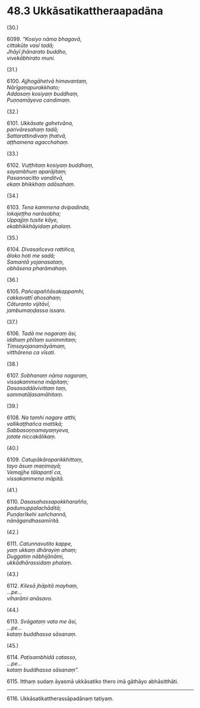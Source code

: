 # 48.3 Ukkāsatikattheraapadāna

(30.)

6099\. _“Kosiyo nāma bhagavā,_  
_cittakūṭe vasī tadā;_  
_Jhāyī jhānarato buddho,_  
_vivekābhirato muni._  

(31.)

6100\. _Ajjhogāhetvā himavantaṃ,_  
_Nārīgaṇapurakkhato;_  
_Addasaṃ kosiyaṃ buddhaṃ,_  
_Puṇṇamāyeva candimaṃ._  

(32.)

6101\. _Ukkāsate gahetvāna,_  
_parivāresahaṃ tadā;_  
_Sattarattindivaṃ ṭhatvā,_  
_aṭṭhamena agacchahaṃ._  

(33.)

6102\. _Vuṭṭhitaṃ kosiyaṃ buddhaṃ,_  
_sayambhuṃ aparājitaṃ;_  
_Pasannacitto vanditvā,_  
_ekaṃ bhikkhaṃ adāsahaṃ._  

(34.)

6103\. _Tena kammena dvipadinda,_  
_lokajeṭṭha narāsabha;_  
_Uppajjiṃ tusite kāye,_  
_ekabhikkhāyidaṃ phalaṃ._  

(35.)

6104\. _Divasañceva rattiñca,_  
_āloko hoti me sadā;_  
_Samantā yojanasataṃ,_  
_obhāsena pharāmahaṃ._  

(36.)

6105\. _Pañcapaññāsakappamhi,_  
_cakkavattī ahosahaṃ;_  
_Cāturanto vijitāvī,_  
_jambumaṇḍassa issaro._  

(37.)

6106\. _Tadā me nagaraṃ āsi,_  
_iddhaṃ phītaṃ sunimmitaṃ;_  
_Tiṃsayojanamāyāmaṃ,_  
_vitthārena ca vīsati._  

(38.)

6107\. _Sobhanaṃ nāma nagaraṃ,_  
_vissakammena māpitaṃ;_  
_Dasasaddāvivittaṃ taṃ,_  
_sammatāḷasamāhitaṃ._  

(39.)

6108\. _Na tamhi nagare atthi,_  
_vallikaṭṭhañca mattikā;_  
_Sabbasoṇṇamayaṃyeva,_  
_jotate niccakālikaṃ._  

(40.)

6109\. _Catupākāraparikkhittaṃ,_  
_tayo āsuṃ maṇimayā;_  
_Vemajjhe tālapantī ca,_  
_vissakammena māpitā._  

(41.)

6110\. _Dasasahassapokkharañño,_  
_padumuppalachāditā;_  
_Puṇḍarīkehi sañchannā,_  
_nānāgandhasamīritā._  

(42.)

6111\. _Catunnavutito kappe,_  
_yaṃ ukkaṃ dhārayiṃ ahaṃ;_  
_Duggatiṃ nābhijānāmi,_  
_ukkādhārassidaṃ phalaṃ._  

(43.)

6112\. _Kilesā jhāpitā mayhaṃ,_  
_…pe…_  
_viharāmi anāsavo._  

(44.)

6113\. _Svāgataṃ vata me āsi,_  
_…pe…_  
_kataṃ buddhassa sāsanaṃ._  

(45.)

6114\. _Paṭisambhidā catasso,_  
_…pe…_  
_kataṃ buddhassa sāsanaṃ”._  

6115\. Itthaṃ sudaṃ āyasmā ukkāsatiko thero imā gāthāyo abhāsitthāti.

---

6116\. Ukkāsatikattherassāpadānaṃ tatiyaṃ.
